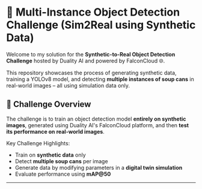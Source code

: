 # 🥫 Multi-Instance Object Detection Challenge (Sim2Real using Synthetic Data)

Welcome to my solution for the **Synthetic-to-Real Object Detection Challenge** hosted by Duality AI and powered by FalconCloud 🌐.

This repository showcases the process of generating synthetic data, training a YOLOv8 model, and detecting **multiple instances of soup cans** in real-world images – all using simulation data only.

## 🚀 Challenge Overview

The challenge is to train an object detection model **entirely on synthetic images**, generated using Duality AI's FalconCloud platform, and then **test its performance on real-world images**.

Key Challenge Highlights:

- Train on **synthetic data** only
- Detect **multiple soup cans** per image
- Generate data by modifying parameters in a **digital twin simulation**
- Evaluate performance using **mAP@50**
---


